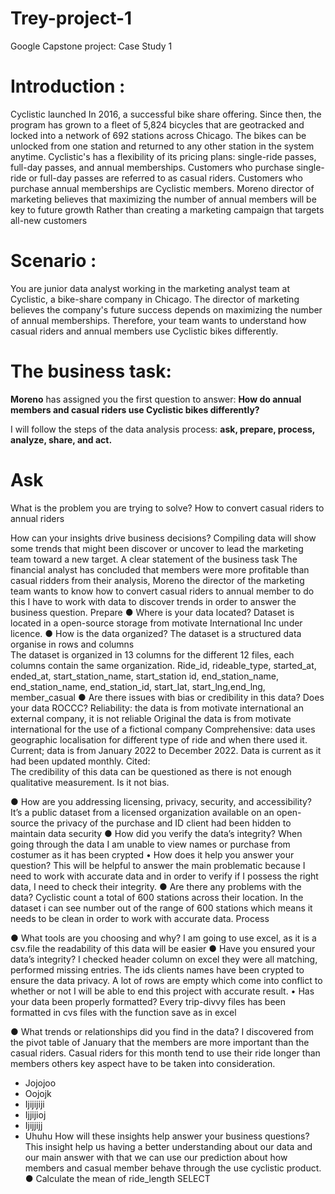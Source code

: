 # Trey-project-1
Google Capstone project: Case Study 1

# Introduction :

Cyclistic launched In 2016, a successful bike share offering. Since then, the program has grown to a fleet of 5,824 bicycles that are geotracked and locked into a network of 692 stations across Chicago. The bikes can be unlocked from one station and returned to any other station in the system anytime. Cyclistic's has a flexibility of its pricing plans: single-ride passes, full-day passes, and annual memberships. Customers who purchase single-ride or full-day passes are referred to as casual riders. Customers who purchase annual memberships are Cyclistic members. Moreno director of marketing believes that maximizing the number of annual members will be key to future growth Rather than creating a marketing campaign that targets all-new customers

# Scenario :

You are junior data analyst working in the marketing analyst team at Cyclistic, a bike-share company in Chicago. The director of marketing believes the company's future success depends on maximizing the number of annual memberships. Therefore, your team wants to understand how casual riders and annual members use Cyclistic bikes differently.

# The business task:

**Moreno** has assigned you the first question to answer: **How do annual members and casual riders use Cyclistic bikes differently?**

I will follow the steps of the data analysis process: **ask, prepare, process, analyze, share, and act.**


# Ask

What is the problem you are trying to solve?
How to convert casual riders to annual riders

How can your insights drive business decisions?
Compiling data will show some trends that might been discover or uncover to lead the marketing team toward a new target. 
A clear statement of the business task
The financial analyst has concluded that members were more profitable than casual ridders from their analysis, Moreno the director of the marketing team wants to know how to convert casual riders to annual member to do this I have to work with data to discover trends in order to answer the business question. 
Prepare
● Where is your data located?
Dataset is located in a open-source storage from motivate International Inc under licence. 
● How is the data organized?
The dataset is a structured data organise in rows  and columns  
The dataset is organized in 13 columns for the different 12 files, each columns contain the same organization. Ride_id, rideable_type, started_at, ended_at, start_station_name, start_station id, end_station_name, end_station_name, end_station_id, start_lat, start_lng,end_lng, member_casual
● Are there issues with bias or credibility in this data? Does your data ROCCC?
 Reliability: the data is from motivate international an external company, it is not reliable
Original the data is from motivate international for the use of a fictional company
Comprehensive: data uses geographic localisation for different type of ride and when there used it.
Current; data is from January 2022 to December 2022. Data is current as it had been updated monthly.
Cited:  
The credibility of this data can be questioned as there is not enough qualitative measurement. Is it not bias.

● How are you addressing licensing, privacy, security, and accessibility?
It’s a public dataset from a licensed organization available on an open-source the privacy of the purchase and ID client had been hidden to maintain data security 
● How did you verify the data’s integrity?
When going through the data I am unable to view names or purchase from costumer as it has been crypted 
•	How does it help you answer your question?
This will be helpful to answer the main problematic because I need to work with accurate data and in order to verify if I possess the right data, I need to check their integrity.
● Are there any problems with the data?
Cyclistic count a total of 600 stations across their location. In the dataset i can see number out of the range of 600 stations which means it needs to be clean in order to work with accurate data.
Process

● What tools are you choosing and why?
I am going to use excel, as it is a csv.file the readability of this data will be easier 
● Have you ensured your data’s integrity?
I checked header column on excel they were all matching, performed missing entries. The ids clients names have been crypted to ensure the data privacy. A lot of rows are empty which come into conflict to whether or not I will be able to end this project with accurate result.
•	Has your data been properly formatted?
Every trip-divvy files has been formatted in cvs files with the function save as in excel 

● What trends or relationships did you find in the data?
I discovered from the pivot table of January that the members are more important than the casual riders. Casual riders for this month tend to use  their ride longer than members others key aspect have to be taken into consideration.
-	Jojojoo
-	Oojojk
-	Ijijijiji
-	Ijjijioj
-	Ijijjijj
-	Uhuhu
How will these insights help answer your business questions?
This insight help us having a better understanding about our data and our main answer with that we can use our prediction about how members and casual member behave through the use cyclistic product.
● Calculate the mean of ride_length
SELECT 
